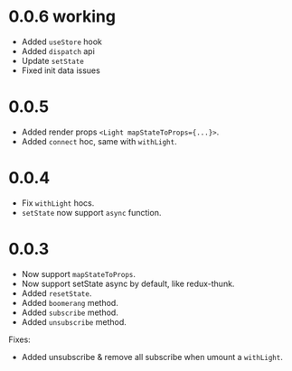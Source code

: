 # 0.0.6 working
- Added `useStore` hook
- Added `dispatch` api
- Update `setState`
- Fixed init data issues

# 0.0.5
- Added render props `<Light mapStateToProps={...}>`.
- Added `connect` hoc, same with `withLight`.

# 0.0.4
- Fix `withLight` hocs.
- `setState` now support `async` function.

# 0.0.3
- Now support `mapStateToProps`.
- Now support setState async by default, like redux-thunk.
- Added `resetState`.
- Added `boomerang` method.
- Added `subscribe` method.
- Added `unsubscribe` method.

Fixes:
- Added unsubscribe & remove all subscribe when umount a `withLight`.

